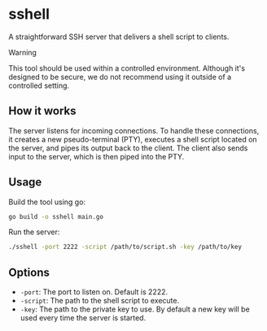 # sshell
A straightforward SSH server that delivers a shell script to clients.

> [!WARNING]
> This tool should be used within a controlled environment. Although it's designed to be secure, we do not recommend using it outside of a controlled setting.

## How it works
The server listens for incoming connections. To handle these connections, it creates a new pseudo-terminal (PTY), executes a shell script located on the server, and pipes its output back to the client. The client also sends input to the server, which is then piped into the PTY.

## Usage
Build the tool using go:
```bash
go build -o sshell main.go
```

Run the server:
```bash
./sshell -port 2222 -script /path/to/script.sh -key /path/to/key
```

## Options
- `-port`: The port to listen on. Default is 2222.
- `-script`: The path to the shell script to execute.
- `-key`: The path to the private key to use. By default a new key will be used every time the server is started.
